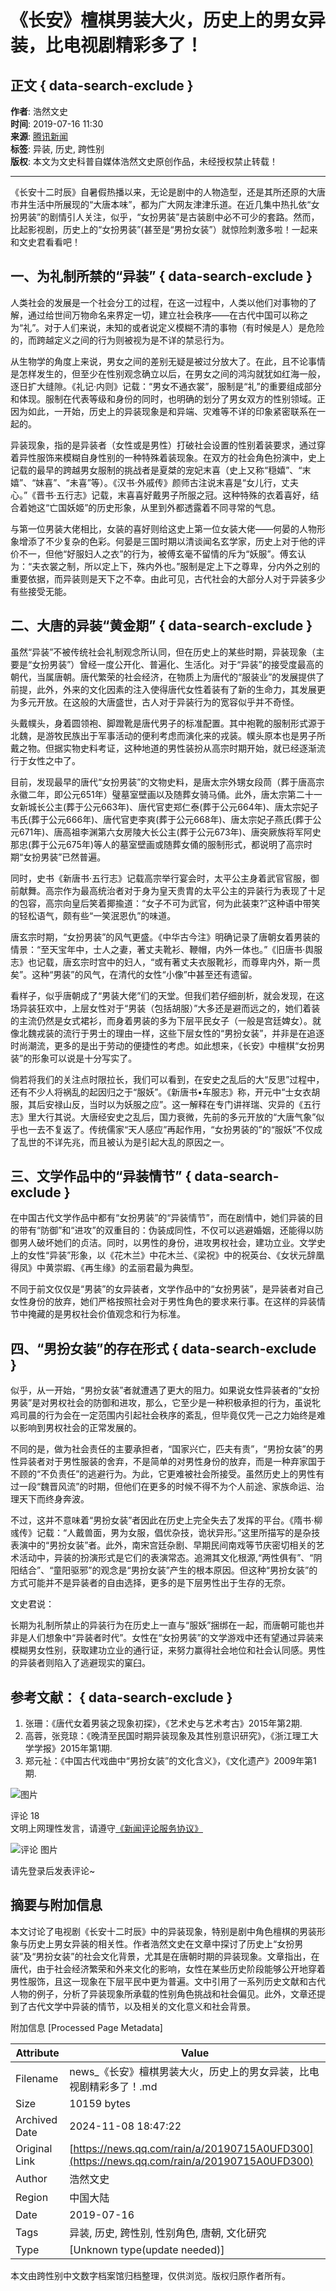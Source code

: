 # 《长安》檀棋男装大火，历史上的男女异装，比电视剧精彩多了！

## 正文 { data-search-exclude }


**作者**: 浩然文史  
**时间**: 2019-07-16 11:30  
**来源**: [腾讯新闻](https://news.qq.com/omn/author/8QMc3Xtf5YQfujc%3D)  
**标签**: 异装, 历史, 跨性别  
**版权**: 本文为文史科普自媒体浩然文史原创作品，未经授权禁止转载！  

---

《长安十二时辰》自暑假热播以来，无论是剧中的人物造型，还是其所还原的大唐市井生活中所展现的“大唐本味”，都为广大网友津津乐道。在近几集中热扎依“女扮男装”的剧情引人关注，似乎，“女扮男装”是古装剧中必不可少的套路。然而，比起影视剧，历史上的“女扮男装”(甚至是“男扮女装”）就惊险刺激多啦！一起来和文史君看看吧！

## 一、为礼制所禁的“异装” { data-search-exclude }

人类社会的发展是一个社会分工的过程，在这一过程中，人类以他们对事物的了解，通过给世间万物命名来界定一切，建立社会秩序——在古代中国可以称之为“礼”。对于人们来说，未知的或者说定义模糊不清的事物（有时候是人）是危险的，而跨越定义之间的行为则被视为是不详的禁忌行为。

从生物学的角度上来说，男女之间的差别无疑是被过分放大了。在此，且不论事情是怎样发生的，但至少在性别观念确立以后，在男女之间的鸿沟就犹如红海一般，逐日扩大缝隙。《礼记·内则》记载：“男女不通衣裳”，服制是“礼”的重要组成部分和体现。服制在代表等级和身份的同时，也明确的划分了男女双方的性别领域。正因为如此，一开始，历史上的异装现象是和异端、灾难等不详的印象紧密联系在一起的。

异装现象，指的是异装者（女性或是男性）打破社会设置的性别着装要求，通过穿着异性服饰来模糊自身性别的一种特殊着装现象。在双方的社会角色扮演中，史上记载的最早的跨越男女服制的挑战者是夏桀的宠妃末喜（史上又称“穏嬉”、“末嬉”、“妹喜”、“未喜”等）。《汉书·外戚传》颜师古注说末喜是“女儿行，丈夫心。”《晋书·五行志》记载，末喜喜好戴男子所服之冠。这种特殊的衣着喜好，结合着她这“亡国妖姬”的历史形象，从里到外都透露着不同寻常的气息。

与第一位男装大佬相比，女装的喜好则给这史上第一位女装大佬——何晏的人物形象增添了不少复杂的色彩。何晏是三国时期以清谈闻名玄学家，历史上对于他的评价不一，但他“好服妇人之衣”的行为，被傅玄毫不留情的斥为“妖服”。傅玄认为：“夫衣裳之制，所以定上下，殊内外也。”服制是定上下之尊卑，分内外之别的重要依据，而异装则是天下之不幸。由此可见，古代社会的大部分人对于异装多少有些接受无能。

## 二、大唐的异装“黄金期” { data-search-exclude }

虽然“异装”不被传统社会礼制观念所认同，但在历史上的某些时期，异装现象（主要是“女扮男装”）曾经一度公开化、普遍化、生活化。对于“异装”的接受度最高的朝代，当属唐朝。唐代繁荣的社会经济，在物质上为唐代的“服装业”的发展提供了前提，此外，外来的文化因素的注入使得唐代女性着装有了新的生命力，其发展更为多元开放。在这般的大唐盛世，古人对于异装行为的宽容似乎并不奇怪。

头戴幞头，身着圆领袍、脚蹬靴是唐代男子的标准配置。其中袍靴的服制形式源于北魏，是游牧民族出于军事活动的便利考虑而演化来的戎装。幞头原本也是男子所戴之物。但据实物史料考证，这种地道的男性装扮从高宗时期开始，就已经逐渐流行于女性之中了。

目前，发现最早的唐代“女扮男装”的文物史料，是唐太宗外甥女段茼（葬于唐高宗永徽二年，即公元651年）璧墓室壁画以及随葬女骑马俑。此外，唐太宗第二十一女新城长公主(葬于公元663年)、唐代官吏郑仁泰(葬于公元664年)、唐太宗妃子韦氏(葬于公元666年)、唐代官吏李爽(葬于公元668年)、唐太宗妃子燕氏(葬于公元671年)、唐高祖李渊第六女房陵大长公主(葬于公元673年)、唐突厥族将军阿史那忠(葬于公元675年)等人的墓室壁画或随葬女俑的服制形式，都说明了高宗时期“女扮男装”已然普遍。

同时，史书《新唐书·五行志》记载高宗举行宴会时，太平公主身着武官官服，御前献舞。高宗作为最高统治者对于身为皇天贵胄的太平公主的异装行为表现了十足的包容，高宗向皇后笑着揶揄道：“女子不可为武官，何为此装束?”这种语中带笑的轻松语气，颇有些“一笑泯恩仇”的味道。

唐玄宗时期，“女扮男装”的风气更盛。《中华古今注》明确记录了唐朝女着男装的情景：“至天宝年中，士人之妻，著丈夫靴衫、鞭帽，内外一体也。”《旧唐书·舆服志》也记载，唐玄宗时宫中的妇人，“或有著丈夫衣服靴衫，而尊卑内外，斯一贯矣”。这种“男装”的风气，在清代的女性“小像”中甚至还有遗留。

看样子，似乎唐朝成了“男装大佬”们的天堂。但我们若仔细剖析，就会发现，在这场异装狂欢中，上层女性对于“男装（包括胡服）”大多还是避而远之的，她们着装的主流仍然是女式裙衫，而身着男装的多为下层平民女子（一般是宫廷婢女）。就像北魏戎装的流行于男士的理由一样，这些下层女性的“男扮女装”，并非是在追逐时尚潮流，更多的是出于劳动的便捷性的考虑。如此想来，《长安》中檀棋“女扮男装”的形象可以说是十分写实了。

倘若将我们的关注点时限拉长，我们可以看到，在安史之乱后的大“反思”过程中，还有不少人将祸乱的起因归之于“服妖”。《新唐书•车服志》称，开元中“士女衣胡服，其后安禄山反，当时以为妖服之应”。这一解释在专门讲祥瑞、灾异的《五行志》里大行其说。大唐经安史之乱后，国力衰微，先前的多元开放的“大唐气象”似乎也一去不复返了。传统儒家“天人感应”再起作用，“女扮男装的”的“服妖”不仅成了乱世的不详先兆，而且被认为是引起大乱的原因之一。

## 三、文学作品中的“异装情节” { data-search-exclude }

在中国古代文学作品中都有“女扮男装”的“异装情节”，而在剧情中，她们异装的目的带有“防御”和“进攻”的双重目的：伪装成同性，不仅可以逃避婚姻，还能得以防御男人破坏她们的贞洁。同时，以男性的身份，进攻男权社会，建功立业。文学史上的女性“异装”形象，以《花木兰》中花木兰、《梁祝》中的祝英台、《女状元辞凰得凤》中黄崇嘏、《再生缘》的孟丽君最为典型。

不同于前文仅仅是“男装”的女异装者，文学作品中的“女扮男装”，是异装者对自己女性身份的放弃，她们严格按照社会对于男性角色的要求来行事。在这样的异装情节中掩藏的是男权社会价值观念和行为标准。

## 四、“男扮女装”的存在形式 { data-search-exclude }

似乎，从一开始，“男扮女装”者就遭遇了更大的阻力。如果说女性异装者的“女扮男装”是对男权社会的防御和进攻，那么，它至少是一种积极承担的行为，虽说牝鸡司晨的行为会在一定范围内引起社会秩序的紊乱，但毕竟仅凭一己之力始终是难以影响到男权社会的正常发展的。

不同的是，做为社会责任的主要承担者，“国家兴亡，匹夫有责”，“男扮女装”的男性异装者对于男性服装的舍弃，不是简单的对男性身份的放弃，而是一种弃家国于不顾的“不负责任”的逃避行为。为此，它更难被社会所接受。虽然历史上的男性有过一段“魏晋风流”的时期，但他们在更多的时候不得不为个人前途、家族命运、治理天下而终身奔波。

不过，这并不意味着“男扮女装”者因此在历史上完全失去了发挥的平台。《隋书·柳彧传》记载：“人戴兽面，男为女服，倡优杂技，诡状异形。”这里所描写的是杂技表演中的“男扮女装”者。此外，南宋宫廷杂剧、早期民间南戏等节庆密切相关的艺术活动中，异装的扮演形式是它们的表演常态。追溯其文化根源,“两性俱有”、“阴阳结合”、“童阳驱邪”的观念是“男扮女装”产生的根本原因。但这种“男扮女装”的方式可能并不是异装者的自由选择，更多的是下层男性出于生存的无奈。

文史君说：

长期为礼制所禁止的异装行为在历史上一直与“服妖”捆绑在一起，而唐朝可能也并非是人们想象中“异装者时代”。女性在“女扮男装”的文学游戏中还有望通过异装来模糊男女性别，获取建功立业的通行证，来努力赢得社会地位和社会认同感。男性的异装者则陷入了逃避现实的窠臼。

## 参考文献： { data-search-exclude }

1. 张珊：《唐代女着男装之现象初探》，《艺术史与艺术考古》2015年第2期.
2. 高蓉，张竞琼：《晚清至民国时期异装现象及其性别意识研究》，《浙江理工大学学报》2015年第1期.
3. 郑元祉：《中国古代戏曲中“男扮女装”的文化含义》，《文化遗产》2009年第1期.

![图片](https://inews.gtimg.com/newsapp_bt/0/1012205723968_6694/0)  

评论 18  
文明上网理性发言，请遵守[《新闻评论服务协议》](https://new.qq.com/static/coralinfo.htm)  

![评论 图片](http://inews.gtimg.com/newsapp_ls/0/12597139796/0)  

请先登录后发表评论~

## 摘要与附加信息

<!-- tcd_abstract -->
本文讨论了电视剧《长安十二时辰》中的异装现象，特别是剧中角色檀棋的男装形象与历史上男女异装的相关性。作者浩然文史在文章中探讨了历史上“女扮男装”及“男扮女装”的社会文化背景，尤其是在唐朝时期的异装现象。文章指出，在唐代，由于社会经济繁荣和外来文化的影响，女性在某些历史阶段能够公开地穿着男性服饰，且这一现象在下层平民中更为普遍。文中引用了一系列历史文献和古代人物的例子，分析了异装现象所承载的性别角色挑战和社会偏见。此外，文章还提到了古代文学中异装的情节，以及相关的文化意义和社会背景。
<!-- tcd_abstract_end -->

附加信息 [Processed Page Metadata]

| Attribute       | Value                                  |
|-----------------|----------------------------------------|
| Filename        | news_《长安》檀棋男装大火，历史上的男女异装，比电视剧精彩多了！.md                             |
| Size            | 10159 bytes                           |
| Archived Date   | 2024-11-08 18:47:22                             |
| Original Link   | [https://news.qq.com/rain/a/20190715A0UFD300](https://news.qq.com/rain/a/20190715A0UFD300)                       |
| Author          | 浩然文史                               |
| Region          | 中国大陆                               |
| Date            | 2019-07-16                                 |
| Tags            | 异装, 历史, 跨性别, 性别角色, 唐朝, 文化研究                                 |
| Type            | [Unknown type(update needed)]                                 |
<!-- tcd_table_end -->

本文由跨性别中文数字档案馆归档整理，仅供浏览。版权归原作者所有。
